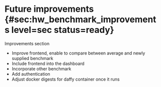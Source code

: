 # Future improvements {#sec:hw_benchmark_improvements level=sec status=ready}

Improvements section

<minitoc/>

- Improve frontend, enable to compare between average and newly supplied benchmark
- Include frontend into the dashboard
- Incorporate other benchmark
- Add authentication
- Adjust docker digests for daffy container once it runs